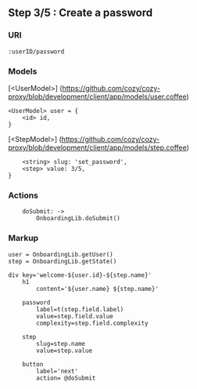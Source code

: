 

## Step 3/5 : Create a password

### URI

`:userID/password`


### Models

[&lt;UserModel&gt;] (https://github.com/cozy/cozy-proxy/blob/development/client/app/models/user.coffee)
```
<UserModel> user = {
    <id> id,
}
```

[&lt;StepModel&gt;] (https://github.com/cozy/cozy-proxy/blob/development/client/app/models/step.coffee)
```
    <string> slug: 'set_password',
    <step> value: 3/5,
}
```

### Actions

```
    doSubmit: ->
        OnboardingLib.doSubmit()
```


### Markup
```
user = OnboardingLib.getUser()
step = OnboardingLib.getState()

div key='welcome-${user.id}-${step.name}'
    h1
        content='${user.name} ${step.name}'

    password
        label=t(step.field.label)
        value=step.field.value
        complexity=step.field.complexity

    step
        slug=step.name
        value=step.value

    button
        label='next'
        action= @doSubmit
```
